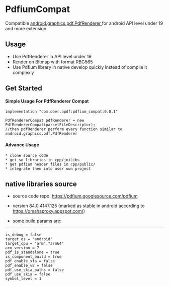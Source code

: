 # PdfiumCompat
Compatible [ android.graphics.pdf.PdfRenderer ]( https://developer.android.com/reference/android/graphics/pdf/PdfRenderer ) for android API level under 19 and more extension.

## Usage
 * Use PdfRenderer in API level under 19
 * Render on Bitmap with format RBG565
 * Use Pdfium library in native develop quickly instead of compile it complexly 

## Get Started
  #### Simple Usage For PdfRenderer Compat
    implementation "com.ober.opdf:pdfium_compat:0.0.1"
    
    PdfRendererCompat pdfRenderer = new PdfRendererCompat(parcelFileDescriptor);
    //then pdfRenderer perform every function similar to android.graphics.pdf.PdfRenderer
  
  #### Advance Usage
    * clone source code
    * get so libraries in cpp/jniLibs
    * get pdfium header files in cpp/public/
    * integrate them into user own project

## native libraries source

  * source code repo: https://pdfium.googlesource.com/pdfium
  
  * version 84.0.4147.125	(marked as stable in android according to https://omahaproxy.appspot.com/)
  
  * some build params are:
  -----
    is_debug = false
    target_os = "android"
    target_cpu = "arm","arm64"
    arm_version = 7
    pdf_is_standalone = true
    is_component_build = true
    pdf_enable_xfa = false
    pdf_enable_v8 = false
    pdf_use_skia_paths = false
    pdf_use_skia = false
    symbol_level = 1
 
